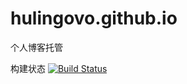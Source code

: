 # hulingovo.github.io
个人博客托管

构建状态
[![Build Status](https://www.travis-ci.com/HuLingOVO/hulingovo.github.io.svg?branch=master)](https://www.travis-ci.com/HuLingOVO/hulingovo.github.io)
